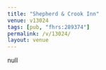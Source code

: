 ```yaml
---
title: "Shepherd & Crook Inn"
venue: v13024
tags: [pub, "fhrs:289374"]
permalink: /v/13024/
layout: venue
---
```

null